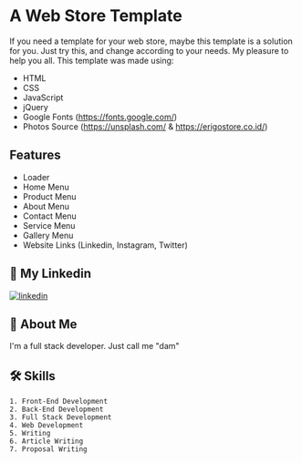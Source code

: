 # A Web Store Template

If you need a template for your web store, maybe this template is a solution for you. Just try this, and change according to your needs. My pleasure to help you all. This template was made using:
- HTML
- CSS
- JavaScript
- jQuery
- Google Fonts (https://fonts.google.com/)
- Photos Source (https://unsplash.com/ & https://erigostore.co.id/)


## Features

- Loader
- Home Menu
- Product Menu
- About Menu
- Contact Menu
- Service Menu
- Gallery Menu
- Website Links (Linkedin, Instagram, Twitter)

## 🔗 My Linkedin
[![linkedin](https://img.shields.io/badge/linkedin-0A66C2?style=for-the-badge&logo=linkedin&logoColor=white)](https://www.linkedin.com/in/pangeran-saddam-husain-2b5096207/)

## 🚀 About Me
I'm a full stack developer. Just call me "dam"
## 🛠 Skills
    1. Front-End Development
    2. Back-End Development
    3. Full Stack Development
    4. Web Development
    5. Writing
    6. Article Writing
    7. Proposal Writing

